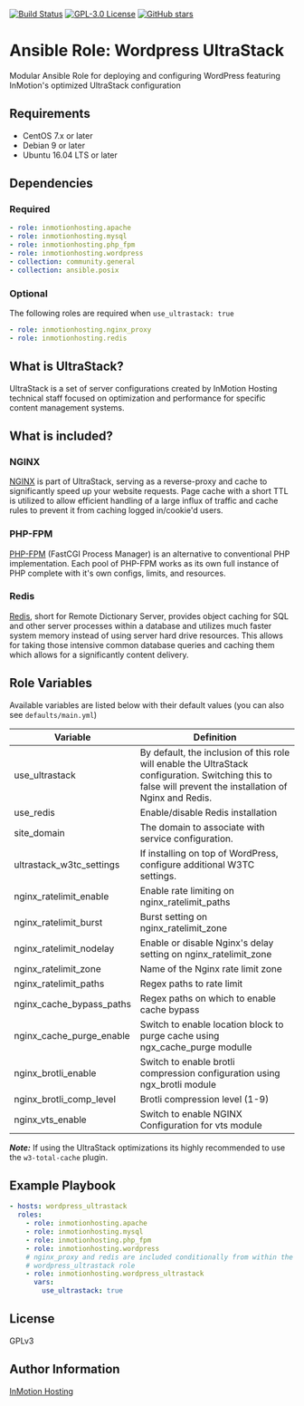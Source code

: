 [![Build Status](https://travis-ci.org/inmotionhosting/ansible-role-wordpress_ultrastack.png?branch=master)](https://travis-ci.org/inmotionhosting/ansible-role-wordpress_ultrastack) [![GPL-3.0 License](https://img.shields.io/github/license/inmotionhosting/ansible-role-wordpress_ultrastack.svg?color=blue)](https://github.com/inmotionhosting/ansible-role-wordpress_ultrastack/blob/master/LICENSE) [![GitHub stars](https://img.shields.io/github/stars/inmotionhosting/ansible-role-wordpress_ultrastack.svg)](https://github.com/inmotionhosting/ansible-role-wordpress_ultrastack/stargazers)

# Ansible Role: Wordpress UltraStack

Modular Ansible Role for deploying and configuring WordPress featuring InMotion's optimized UltraStack configuration

## Requirements

* CentOS 7.x or later
* Debian 9 or later
* Ubuntu 16.04 LTS or later

## Dependencies

### Required

```yaml
- role: inmotionhosting.apache
- role: inmotionhosting.mysql
- role: inmotionhosting.php_fpm
- role: inmotionhosting.wordpress
- collection: community.general
- collection: ansible.posix
```

### Optional
The following roles are required when `use_ultrastack: true`

```yaml
- role: inmotionhosting.nginx_proxy
- role: inmotionhosting.redis
```

## What is UltraStack?

UltraStack is a set of server configurations created by InMotion Hosting technical staff focused on optimization and performance for specific content management systems.

## What is included?

### NGINX

[NGINX](https://www.nginx.com/resources/wiki/) is part of UltraStack, serving as a reverse-proxy and cache to significantly speed up your website requests. Page cache with a short TTL is utilized to allow efficient handling of a large influx of traffic and cache rules to prevent it from caching logged in/cookie'd users.

### PHP-FPM

[PHP-FPM](https://php-fpm.org/) (FastCGI Process Manager) is an alternative to conventional PHP implementation. Each pool of PHP-FPM works as its own full instance of PHP complete with it's own configs, limits, and resources.

### Redis

[Redis](https://redis.io/), short for Remote Dictionary Server, provides object caching for SQL and other server processes within a database and utilizes much faster system memory instead of using server hard drive resources. This allows for taking those intensive common database queries and caching them which allows for a significantly content delivery.

## Role Variables

Available variables are listed below with their default values (you can also see `defaults/main.yml`)

| Variable | Definition |
| -------- | ---------- |
| use_ultrastack | By default, the inclusion of this role will enable the UltraStack configuration. Switching this to false will prevent the installation of Nginx and Redis.
| use_redis | Enable/disable Redis installation
| site_domain | The domain to associate with service configuration.
| ultrastack_w3tc_settings | If installing on top of WordPress, configure additional W3TC settings.
| nginx_ratelimit_enable | Enable rate limiting on nginx_ratelimit_paths
| nginx_ratelimit_burst | Burst setting on nginx_ratelimit_zone
| nginx_ratelimit_nodelay | Enable or disable Nginx's delay setting on nginx_ratelimit_zone
| nginx_ratelimit_zone | Name of the Nginx rate limit zone
| nginx_ratelimit_paths | Regex paths to rate limit
| nginx_cache_bypass_paths | Regex paths on which to enable cache bypass
| nginx_cache_purge_enable | Switch to enable location block to purge cache using ngx_cache_purge modulle
| nginx_brotli_enable | Switch to enable brotli compression configuration using ngx_brotli module
| nginx_brotli_comp_level | Brotli compression level (1-9)
| nginx_vts_enable | Switch to enable NGINX Configuration for vts module

___Note:___ If using the UltraStack optimizations its highly recommended to use the `w3-total-cache` plugin.

## Example Playbook

```yaml
- hosts: wordpress_ultrastack
  roles:
    - role: inmotionhosting.apache
    - role: inmotionhosting.mysql
    - role: inmotionhosting.php_fpm
    - role: inmotionhosting.wordpress
    # nginx_proxy and redis are included conditionally from within the
    # wordpress_ultrastack role
    - role: inmotionhosting.wordpress_ultrastack
      vars:
        use_ultrastack: true
```

## License

GPLv3

## Author Information

[InMotion Hosting](https://inmotionhosting.com)
